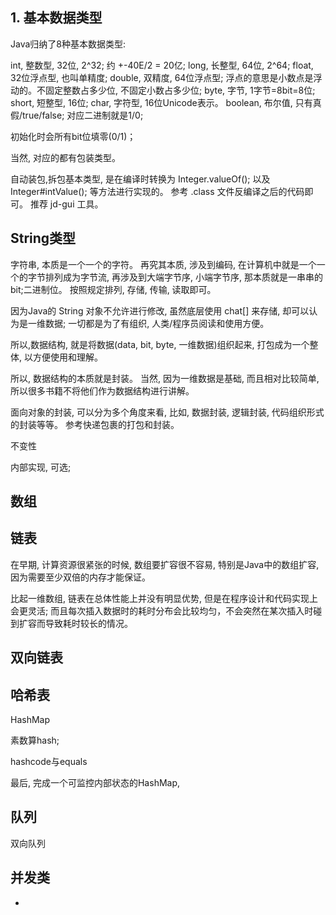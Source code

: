 ## 1. 基本数据类型

Java归纳了8种基本数据类型:

int, 整数型, 32位, 2^32; 约 +-40E/2 = 20亿;
long, 长整型, 64位, 2^64;
float, 32位浮点型, 也叫单精度;
double, 双精度, 64位浮点型; 浮点的意思是小数点是浮动的。不固定整数占多少位, 不固定小数占多少位;
byte, 字节, 1字节=8bit=8位;
short, 短整型, 16位;
char, 字符型, 16位Unicode表示。
boolean, 布尔值, 只有真假/true/false; 对应二进制就是1/0;

初始化时会所有bit位填零(0/1)；

当然, 对应的都有包装类型。

自动装包,拆包基本类型, 是在编译时转换为 Integer.valueOf(); 以及 Integer#intValue(); 等方法进行实现的。 参考 .class 文件反编译之后的代码即可。 推荐 jd-gui 工具。


## String类型

字符串, 本质是一个一个的字符。 再究其本质, 涉及到编码, 在计算机中就是一个一个的字节排列成为字节流, 再涉及到大端字节序, 小端字节序, 那本质就是一串串的bit;二进制位。 按照规定排列, 存储, 传输, 读取即可。

因为Java的 String 对象不允许进行修改, 虽然底层使用 chat[] 来存储, 却可以认为是一维数据; 一切都是为了有组织, 人类/程序员阅读和使用方便。

所以,数据结构, 就是将数据(data, bit, byte, 一维数据)组织起来, 打包成为一个整体, 以方便使用和理解。

所以, 数据结构的本质就是封装。 当然, 因为一维数据是基础, 而且相对比较简单, 所以很多书籍不将他们作为数据结构进行讲解。

面向对象的封装, 可以分为多个角度来看, 比如, 数据封装, 逻辑封装, 代码组织形式的封装等等。 参考快递包裹的打包和封装。


不变性

内部实现, 可选;


## 数组


## 链表

在早期, 计算资源很紧张的时候, 数组要扩容很不容易, 特别是Java中的数组扩容, 因为需要至少双倍的内存才能保证。

比起一维数组, 链表在总体性能上并没有明显优势, 但是在程序设计和代码实现上会更灵活; 而且每次插入数据时的耗时分布会比较均匀，不会突然在某次插入时碰到扩容而导致耗时较长的情况。


## 双向链表




## 哈希表

HashMap

素数算hash;

hashcode与equals



最后, 完成一个可监控内部状态的HashMap, 





## 队列


双向队列



## 并发类




-
